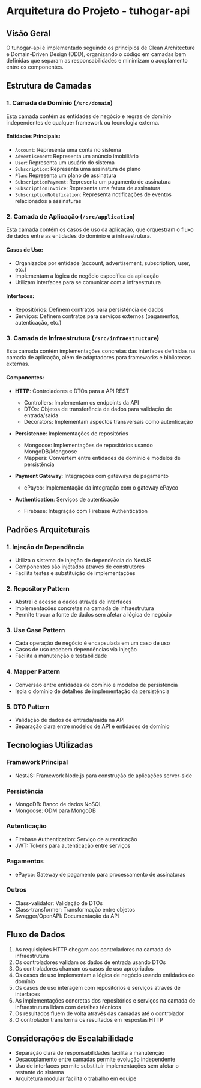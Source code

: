 # Arquitetura do Projeto - tuhogar-api

## Visão Geral

O tuhogar-api é implementado seguindo os princípios de Clean Architecture e Domain-Driven Design (DDD), organizando o código em camadas bem definidas que separam as responsabilidades e minimizam o acoplamento entre os componentes.

## Estrutura de Camadas

### 1. Camada de Domínio (`/src/domain`)

Esta camada contém as entidades de negócio e regras de domínio independentes de qualquer framework ou tecnologia externa.

#### Entidades Principais:
- `Account`: Representa uma conta no sistema
- `Advertisement`: Representa um anúncio imobiliário
- `User`: Representa um usuário do sistema
- `Subscription`: Representa uma assinatura de plano
- `Plan`: Representa um plano de assinatura
- `SubscriptionPayment`: Representa um pagamento de assinatura
- `SubscriptionInvoice`: Representa uma fatura de assinatura
- `SubscriptionNotification`: Representa notificações de eventos relacionados a assinaturas

### 2. Camada de Aplicação (`/src/application`)

Esta camada contém os casos de uso da aplicação, que orquestram o fluxo de dados entre as entidades do domínio e a infraestrutura.

#### Casos de Uso:
- Organizados por entidade (account, advertisement, subscription, user, etc.)
- Implementam a lógica de negócio específica da aplicação
- Utilizam interfaces para se comunicar com a infraestrutura

#### Interfaces:
- Repositórios: Definem contratos para persistência de dados
- Serviços: Definem contratos para serviços externos (pagamentos, autenticação, etc.)

### 3. Camada de Infraestrutura (`/src/infraestructure`)

Esta camada contém implementações concretas das interfaces definidas na camada de aplicação, além de adaptadores para frameworks e bibliotecas externas.

#### Componentes:
- **HTTP**: Controladores e DTOs para a API REST
  - Controllers: Implementam os endpoints da API
  - DTOs: Objetos de transferência de dados para validação de entrada/saída
  - Decorators: Implementam aspectos transversais como autenticação

- **Persistence**: Implementações de repositórios
  - Mongoose: Implementações de repositórios usando MongoDB/Mongoose
  - Mappers: Convertem entre entidades de domínio e modelos de persistência

- **Payment Gateway**: Integrações com gateways de pagamento
  - ePayco: Implementação da integração com o gateway ePayco

- **Authentication**: Serviços de autenticação
  - Firebase: Integração com Firebase Authentication

## Padrões Arquiteturais

### 1. Injeção de Dependência
- Utiliza o sistema de injeção de dependência do NestJS
- Componentes são injetados através de construtores
- Facilita testes e substituição de implementações

### 2. Repository Pattern
- Abstrai o acesso a dados através de interfaces
- Implementações concretas na camada de infraestrutura
- Permite trocar a fonte de dados sem afetar a lógica de negócio

### 3. Use Case Pattern
- Cada operação de negócio é encapsulada em um caso de uso
- Casos de uso recebem dependências via injeção
- Facilita a manutenção e testabilidade

### 4. Mapper Pattern
- Conversão entre entidades de domínio e modelos de persistência
- Isola o domínio de detalhes de implementação da persistência

### 5. DTO Pattern
- Validação de dados de entrada/saída na API
- Separação clara entre modelos de API e entidades de domínio

## Tecnologias Utilizadas

### Framework Principal
- NestJS: Framework Node.js para construção de aplicações server-side

### Persistência
- MongoDB: Banco de dados NoSQL
- Mongoose: ODM para MongoDB

### Autenticação
- Firebase Authentication: Serviço de autenticação
- JWT: Tokens para autenticação entre serviços

### Pagamentos
- ePayco: Gateway de pagamento para processamento de assinaturas

### Outros
- Class-validator: Validação de DTOs
- Class-transformer: Transformação entre objetos
- Swagger/OpenAPI: Documentação da API

## Fluxo de Dados

1. As requisições HTTP chegam aos controladores na camada de infraestrutura
2. Os controladores validam os dados de entrada usando DTOs
3. Os controladores chamam os casos de uso apropriados
4. Os casos de uso implementam a lógica de negócio usando entidades do domínio
5. Os casos de uso interagem com repositórios e serviços através de interfaces
6. As implementações concretas dos repositórios e serviços na camada de infraestrutura lidam com detalhes técnicos
7. Os resultados fluem de volta através das camadas até o controlador
8. O controlador transforma os resultados em respostas HTTP

## Considerações de Escalabilidade

- Separação clara de responsabilidades facilita a manutenção
- Desacoplamento entre camadas permite evolução independente
- Uso de interfaces permite substituir implementações sem afetar o restante do sistema
- Arquitetura modular facilita o trabalho em equipe
